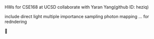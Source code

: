 HWs for CSE168 at UCSD
collaborate with Yaran Yang(github ID: heziq)

include direct light
multiple importance sampling
photon mapping
...
for redndering

:imp:

